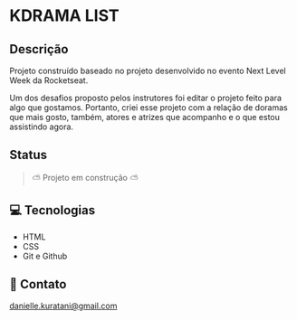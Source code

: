 # KDRAMA LIST



## Descrição 

Projeto construído baseado no projeto desenvolvido no evento Next Level Week da Rocketseat.

Um dos desafios proposto pelos instrutores foi editar o projeto feito para algo que gostamos. Portanto, criei esse projeto com a relação de doramas que mais gosto, também, atores e atrizes que acompanho e o que estou assistindo agora.


## Status
> ⛅ Projeto em construção ⛅

## 💻 Tecnologias 

- HTML
- CSS
- Git e Github

## 💜 Contato

danielle.kuratani@gmail.com